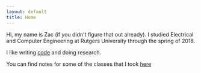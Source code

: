 ```yaml
---
layout: default
title: Home
---
```


Hi, my name is Zac (if you didn't figure that out already). I studied Electrical and Computer Engineering at Rutgers University through the spring of 2018.

I like writing [code](https://github.com/zacblanco) and doing research.

You can find notes for some of the classes that I took [here](education/)

<!-- <div class="home-double">
	<div class="left-section">
		<img class="home-image" src="/assets/images/homepage/ASF-logo-small.png">
		<p>I'm currently a committer on the <a style="color:red" href="http://knox.apache.org"> Apache Knox Project</a>. I believe
			security is a critical part of the Hadoop ecosystem and Knox helps to provide that functionality. You can see the my projects
			page for my other projects on GitHub.</p>
	</div>

	<div class="right-section">
		<img class="home-image" src="/assets/images/homepage/rutgers-logo-small.png">
		<p>I am currently a student studying <a href="http://ece.rutgers.edu">Computer Science and Computer Engineering</a> at Rutgers
			University, The State University of New Jersey, New Brunswick. Expected Graduation: 2018. </p>
	</div>

</div> -->
